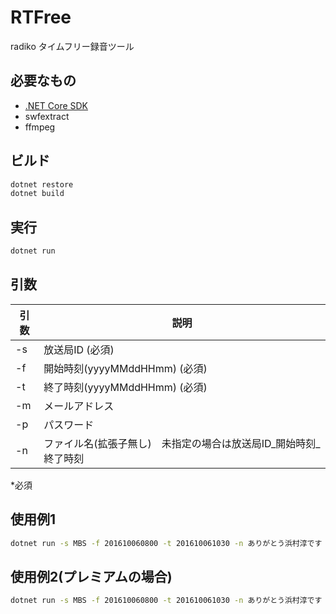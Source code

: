 # RTFree

radiko タイムフリー録音ツール

## 必要なもの
- [.NET Core SDK](https://www.microsoft.com/net/core#windows)
- swfextract
- ffmpeg

## ビルド
```sh
dotnet restore
dotnet build
```
## 実行
```sh
dotnet run
```

## 引数
| 引数 | 説明 |
|----|----|
|-s |放送局ID (必須)|
|-f |開始時刻(yyyyMMddHHmm) (必須)|
|-t | 終了時刻(yyyyMMddHHmm) (必須)|
|-m|メールアドレス|
|-p|パスワード|
|-n|ファイル名(拡張子無し)　未指定の場合は放送局ID\_開始時刻\_終了時刻|
*必須

## 使用例1
```sh
dotnet run -s MBS -f 201610060800 -t 201610061030 -n ありがとう浜村淳です
```

## 使用例2(プレミアムの場合)
```sh
dotnet run -s MBS -f 201610060800 -t 201610061030 -n ありがとう浜村淳です -m hogehoge@hoge.com -p password
```
